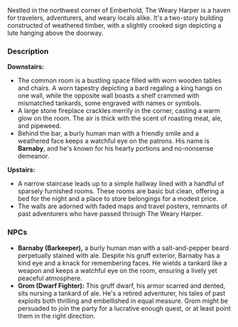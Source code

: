 Nestled in the northwest corner of Emberhold, The Weary Harper is a haven for travelers, adventurers, and weary locals alike. It's a two-story building constructed of weathered timber, with a slightly crooked sign depicting a lute hanging above the doorway.

### Description
**Downstairs:**
- The common room is a bustling space filled with worn wooden tables and chairs. A worn tapestry depicting a bard regaling a king hangs on one wall, while the opposite wall boasts a shelf crammed with mismatched tankards, some engraved with names or symbols.
- A large stone fireplace crackles merrily in the corner, casting a warm glow on the room. The air is thick with the scent of roasting meat, ale, and pipeweed.
- Behind the bar, a burly human man with a friendly smile and a weathered face keeps a watchful eye on the patrons. His name is **Barnaby**, and he's known for his hearty portions and no-nonsense demeanor.

**Upstairs:**
- A narrow staircase leads up to a simple hallway lined with a handful of sparsely furnished rooms. These rooms are basic but clean, offering a bed for the night and a place to store belongings for a modest price.
- The walls are adorned with faded maps and travel posters, remnants of past adventurers who have passed through The Weary Harper.


### NPCs
- **Barnaby (Barkeeper),** a burly human man with a salt-and-pepper beard perpetually stained with ale. Despite his gruff exterior, Barnaby has a kind eye and a knack for remembering faces. He wields a tankard like a weapon and keeps a watchful eye on the room, ensuring a lively yet peaceful atmosphere.
- **Grom (Dwarf Fighter):** This gruff dwarf, his armor scarred and dented, sits nursing a tankard of ale. He's a retired adventurer, his tales of past exploits both thrilling and embellished in equal measure. Grom might be persuaded to join the party for a lucrative enough quest, or at least point them in the right direction.